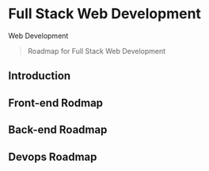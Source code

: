 # Full Stack Web Development
Web Development

> Roadmap for Full Stack Web Development 

## Introduction

## Front-end Rodmap

## Back-end Roadmap

## Devops Roadmap